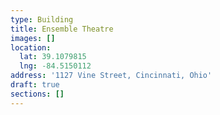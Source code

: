 ```yaml
---
type: Building
title: Ensemble Theatre
images: []
location:
  lat: 39.1079815
  lng: -84.5150112
address: '1127 Vine Street, Cincinnati, Ohio'
draft: true
sections: []
---
```

